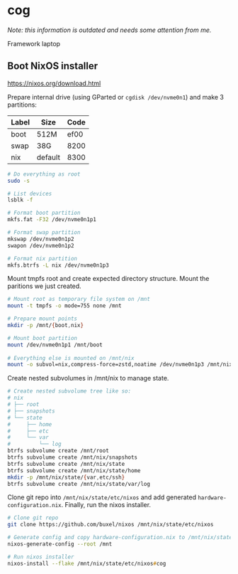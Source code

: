 # cog

*Note: this information is outdated and needs some attention from me.*

Framework laptop

## Boot NixOS installer

<https://nixos.org/download.html>

Prepare internal drive (using GParted or `cgdisk /dev/nvme0n1`) and make 3 partitions:

| Label | Size    | Code |
| ----- | ------- | ---- |
| boot  | 512M    | ef00 |
| swap  | 38G     | 8200 |
| nix   | default | 8300 |

```zsh
# Do everything as root
sudo -s

# List devices
lsblk -f

# Format boot partition
mkfs.fat -F32 /dev/nvme0n1p1

# Format swap partition
mkswap /dev/nvme0n1p2
swapon /dev/nvme0n1p2

# Format nix partition
mkfs.btrfs -L nix /dev/nvme0n1p3
```

Mount tmpfs root and create expected directory structure. Mount the paritions we just created.

```zsh
# Mount root as temporary file system on /mnt
mount -t tmpfs -o mode=755 none /mnt

# Prepare mount points
mkdir -p /mnt/{boot,nix}

# Mount boot partition
mount /dev/nvme0n1p1 /mnt/boot
 
# Everything else is mounted on /mnt/nix
mount -o subvol=nix,compress-force=zstd,noatime /dev/nvme0n1p3 /mnt/nix
```

Create nested subvolumes in /mnt/nix to manage state.

```zsh
# Create nested subvolume tree like so:
# nix
# ├── root
# ├── snapshots
# └── state
#     ├── home
#     ├── etc
#     └── var
#         └── log
btrfs subvolume create /mnt/root
btrfs subvolume create /mnt/nix/snapshots
btrfs subvolume create /mnt/nix/state
btrfs subvolume create /mnt/nix/state/home
mkdir -p /mnt/nix/state/{var,etc/ssh}
btrfs subvolume create /mnt/nix/state/var/log
```

Clone git repo into `/mnt/nix/state/etc/nixos` and add generated `hardware-configuration.nix`. Finally, run the nixos installer.

```zsh
# Clone git repo
git clone https://github.com/buxel/nixos /mnt/nix/state/etc/nixos 

# Generate config and copy hardware-configuration.nix to /mnt/nix/state/etc/nixos/nixos/configurations/cog/hardware-configuration.nix
nixos-generate-config --root /mnt

# Run nixos installer
nixos-install --flake /mnt/nix/state/etc/nixos#cog
```
